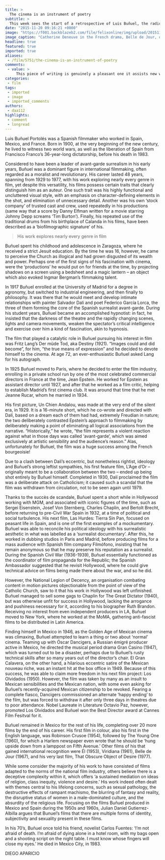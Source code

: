 ```yaml
---
title: >
  The cinema is an instrument of poetry
subtitle: >
  This week sees the start of a retrospective of Luis Buñuel, the radical Spanish filmmaker, at London’s ICA. We take a look at the director’s life and work, identifying the key themes at play in his films: sexuality, satire, and surrealism.
date: "2015-11-20 09:16:21 +0000"
image: "https://f001.backblazeb2.com/file/felixonline/img/upload/201511200915-ygr12-belle-de-jour.jpg"
image_caption: "Catherine Deneuve in the French drama, Belle de Jour, directed by Buñuel in 1967."
headline: true
featured: true
imported: true
aliases:
 - /film/5751/the-cinema-is-an-instrument-of-poetry
comments:
 - value: >
     This piece of writing is genuinely a pleasant one it assists new web visitors, who are wishing for blogging. <br>nike air max zwart met tijgerprint http://www.webenco.nl/?nl-nike-air-max-zwart-met-tijgerprint-17525.html,} <br>nba 2k16 mt locker codes http://grandiosen.mixxt.at/networks/blog/post.teamlove.teamlove:54,Your tips is amazingly intriguing.| <br>nba 2k16 mt generator no survey http://www.woostergrapevine.com/blog/view/id_17182/title_2k16-mt-good-video-games-that-can-give-hours/,Extremely individual friendly website. Tremendous information offered on few clicks on <br>madden 17 news http://explicitty.com/blogs/834/5056/madden-nfl-17-coins-and-the-three-point-shootout,Do the write thing essay examples http://www.applyonlineessaywritingcompanies.xyz/thesis-network-intrusion-detection-system - Thesis network intrusion detection system, Resume for mba admission sample Essay on gun control in canada http://www.anycompanythatcanhelpothersindissertation.xyz/writing-personal-response-essay - Writing personal response
categories:
 - film
tags:
 - imported
 - image
 - imported_comments
authors:
 - daa112
highlights:
 - comment
 - longread
---
```


Luis Buñuel Portolés was a Spanish filmmaker who worked in Spain, Mexico, and France. Born in 1900, at the very beginning of the new century, he lived to witness two world wars, as well as the liberation of Spain from Francisco Franco’s 36-year-long dictatorship, before his death in 1983.

Considered to have been a leader of avant-garde surrealism in his early years, Buñuel was a dominant figure in international filmmaking, often regarded as a moralist and revolutionary. His career lasted 48 years, spanning from 1929 to 1977, with his work exploring nearly every genre in film, yet despite this versatility, his films possess certain traits that clearly distinguish him as an auteur. One such trait was his highly functional and uncluttered visual style, with an emphasis on character-defining elements in the shot, and elimination of unnecessary detail. Another was his own ‘stock company’ of trusted cast and crew, used repeatedly in his productions (same way that a score by Danny Elfman written for a movie starring Johnny Depp screams ‘Tim Burton’). Finally, his repeated use of the traditional drums from his birthplace of Calanda in his films, have been described as a ‘biofilmographic signature’ of his.

> His work explores nearly every genre in film

Buñuel spent his childhood and adolescence in Zaragoza, where he received a strict Jesuit education. By the time he was 16, however, he came to perceive the Church as illogical and had grown disgusted of its wealth and power. Perhaps one of the first signs of his fascination with cinema, were the ‘productions’ he would put on for friends at the time, by projecting shadows on a screen using a bedsheet and a magic lantern – an object which also evoked Ingmar Bergman’s filmmaking talent.

In 1917 Buñuel enrolled at the University of Madrid for a degree in agronomy, but switched to industrial engineering, and then finally to philosophy. It was there that he would meet and develop intimate relationships with painter Salvador Dalí and poet Federico García Lorca, the three of them forming the core of the Spanish surrealist avant-garde. During his student years, Buñuel became an accomplished hypnotist: in fact, he insisted that the darkness of the theatre and the rapidly changing scenes, lights and camera movements, weaken the spectator’s critical intelligence and exercise over him a kind of fascination, akin to hypnosis.

The film that played a catalytic role in Buñuel pursuing his interest in film was Fritz Lang’s Der müde Tod, aka Destiny (1921). “Images could and did become”, for him, “the true means of expression” and he decided to devote himself to the cinema. At age 72, an ever-enthusiastic Buñuel asked Lang for his autograph.

In 1925 Buñuel moved to Paris, where he decided to enter the film industry, enrolling in a private school run by one of the most celebrated commercial directors in France at the time, Jean Epstein. He worked for Epstein as assistant director until 1927, and after that he worked as a film critic, helping to establish Madrid’s first cinema club. It was around that time that he met Jeanne Rucar, whom he married in 1934.

His first picture, Un Chien Andalou, was made at the very end of the silent era, in 1929. It is a 16-minute short, which he co-wrote and directed with Dalí, based on a dream each of them had had, extremely Freudian in nature; the two deliberately contrasted Epstein’s approach to filmmaking by deliberately making a point of eliminating all logical associations from the narrative. “Historically,” he wrote, “the film represents a violent reaction against what in those days was called ‘avant-garde’, which was aimed exclusively at artistic sensibility and the audience’s reason.” Alas, unfortunately for Buñuel, the film was a huge success among the French bourgeoisie!

Due to a clash between Dalí’s eccentric, but nonetheless rightist, ideology and Buñuel’s strong leftist sympathies, his first feature film, L’Age d’Or – originally meant to be a collaboration between the two – ended up being shot entirely by Buñuel himself. Completed in 1930, Dalí proclaimed the film was a deliberate attack on Catholicism; it caused such a scandal that the film was withdrawn from circulation, not to be seen again until 1979.

Thanks to the succès de scandale, Buñuel spent a short while in Hollywood working with MGM, and associated with iconic figures of the time, such as Sergei Eisenstein, Josef Von Sternberg, Charles Chaplin, and Bertolt Brecht, before returning to pre-Civil War Spain in 1932, at a time of political and social turbulence. His next film, Las Hurdes: Tierra Sin Pan, focused on peasant life in Spain, and is one of the first examples of a mockumentary. Buñuel was able to reconcile his political ideology with his surrealistic aesthetic in what was labelled as a ‘surrealist documentary’. After this, he worked in dubbing studios in Paris and Madrid, before producing films for a mass audience with Spanish film company Filmófono, insisting that he remain anonymous so that he may preserve his reputation as a surrealist. During the Spanish Civil War (1936-1939), Buñuel essentially functioned as the coordinator of film propaganda for the Republic; the Spanish Ambassador suggested that he revisit Hollywood, where he could give technical advice on films being made there about the war, and so he did.

However, the National Legion of Decency, an organisation combating content in motion pictures objectionable from the point of view of the Catholic Church, saw to it that his work in Hollywood was left unfinished. Buñuel managed to sell some gags to Chaplin for The Great Dictator (1940), but was otherwise unfit for success in Hollywood, lacking the arrogance and pushiness necessary for it, according to his biographer Ruth Brandon. Receiving no interest from even independent producers in LA, Buñuel moved to New York, where he worked at the MoMA, gathering anti-fascist films to be distributed in Latin America.

Finding himself in Mexico in 1946, as the Golden Age of Mexican cinema was climaxing, Buñuel attempted to learn a thing or two about ‘normal’ cinema. Teaming up with Óscar Dancigers, a Russian émigré producer active in Mexico, he directed the musical period drama Gran Casino (1947), which was turned out to be a disaster, perhaps due to Buñuel’s rusty technical skills after so many years out of the director’s chair. El Gran Calavera, on the other hand, a hilarious eccentric satire of the Mexican nouveau riche, was an instant hit at the box office in 1949. Because of this success, he was able to claim more freedom in his next film project: Los Olvidados (1950). However, the film was taken by many as an insult to Mexican sensibilities and the Mexican nation, with some even asking for Buñuel’s recently-acquired Mexican citizenship to be revoked. Fearing a complete fiasco, Dancigers commissioned an alternate ‘happy ending’ to the film, but was forced to withdraw it after only three days in theatres due to poor attendance. Nobel Laureate in Literature Octavio Paz, however, promoted Los Olvidados and Buñuel won the Best Director award at Cannes Film Fesitval for it.

Buñuel remained in Mexico for the rest of his life, completing over 20 more films by the end of his career. His first film in colour, also his first in the English language, was Robinson Crusoe (1954), followed by The Young One (1960), for which a Harlem newspaper even wrote that he should be ‘hung upside down from a lamppost on Fifth Avenue.’ Other films of his that gained international recognition were Él (1953), Viridiana (1961), Belle de Jour (1967), and his very last film, That Obscure Object of Desire (1977).

While some consider the majority of his work to have consisted of films adapted to the norms of the national film industry, others believe there is a deceptive complexity within it, which offers ‘a sustained mediation on ideas of religion, class inequity, violence and desire.’ His work indeed often dealt with themes central to his lifelong concerns, such as sexual pathology, the destructive effects of rampant machismo, the blurring of fantasy and reality, the disruptive status of women in a male-dominated culture, and the absurdity of the religious life. Focusing on the films Buñuel produced in Mexico and Spain during the 1950s and 1960s, Julian Daniel Gutierrez-Albilla argues that Bunuel’s films that there are multiple forms of identity, subjectivity and sexuality present in these films.

In his 70’s, Buñuel once told his friend, novelist Carlos Fuentes: ‘I’m not afraid of death. I’m afraid of dying alone in a hotel room, with my bags open and a shooting script on the night table. I must know whose fingers will close my eyes.’ He died in Mexico City, in 1983.

DIEGO APARICIO
